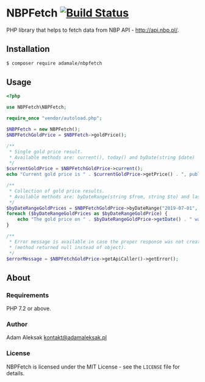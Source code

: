 # NBPFetch [![Build Status](https://travis-ci.org/adamale/NBPFetch.svg?branch=master)](https://travis-ci.org/adamale/NBPFetch)

PHP library that helps to fetch data from NBP API - http://api.nbp.pl/. 

## Installation
``` bash
$ composer require adamale/nbpfetch
```

## Usage
```php
<?php

use NBPFetch\NBPFetch;

require_once "vendor/autoload.php";

$NBPFetch = new NBPFetch();
$NBPFetchGoldPrice = $NBPFetch->goldPrice();

/**
 * Single gold price result.
 * Available methods are: current(), today() and byDate(string $date)
 */
$currentGoldPrice = $NBPFetchGoldPrice->current();
echo "Current gold price is " . $currentGoldPrice->getPrice() . ", published on " . $currentGoldPrice->getDate() . ".\n";

/**
 * Collection of gold price results.
 * Available methods are: byDateRange(string $from, string $to) and last(int count)
 */
$byDateRangeGoldPrices = $NBPFetchGoldPrice->byDateRange("2019-07-01", "2019-07-12");
foreach ($byDateRangeGoldPrices as $byDateRangeGoldPrice) {
    echo "The gold price on " . $byDateRangeGoldPrice->getDate() . " was " . $byDateRangeGoldPrice->getPrice() . ".\n";
}

/** 
 * Error message is available in case the proper response was not created
 * (method returned null instead of object).
 */
$errorMessage = $NBPFetchGoldPrice->getApiCaller()->getError();
```

## About

### Requirements

PHP 7.2 or above.

### Author

Adam Aleksak <kontakt@adamaleksak.pl>

### License

NBPFetch is licensed under the MIT License - see the `LICENSE` file for details.